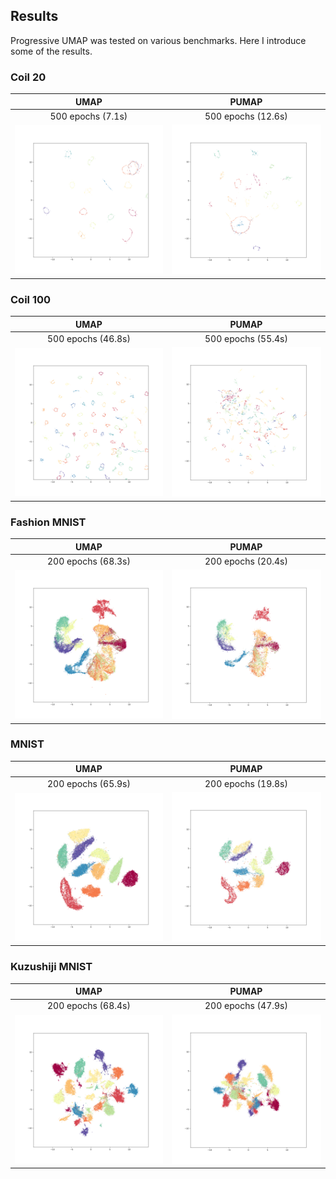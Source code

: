 ## Results
Progressive UMAP was tested on various benchmarks. Here I introduce some of the results.


### Coil 20

|            UMAP             |            PUMAP          |
:----------------------------:|:--------------------------:
|     500 epochs (7.1s)       |     500 epochs (12.6s)    |
![Coil20 umap](./images/coil20_umap.png)|![Coil20 pumap](./images/coil20_pumap.png)


### Coil 100

|            UMAP             |            PUMAP          |
:----------------------------:|:--------------------------:
|     500 epochs (46.8s)       |     500 epochs (55.4s)   |
![Coil100 umap](./images/coil100_umap.png)|![Coil100 pumap](./images/coil100_pumap.png)


### Fashion MNIST

|            UMAP             |            PUMAP          |
:----------------------------:|:--------------------------:
|     200 epochs (68.3s)       |     200 epochs (20.4s)   |
![Fashion MNIST umap](./images/fashion_umap.png)|![Fashion MNIST pumap](./images/fashion_pumap.png)


### MNIST

|            UMAP             |            PUMAP          |
:----------------------------:|:--------------------------:
|     200 epochs (65.9s)      |     200 epochs (19.8s)    |
![MNIST umap](./images/mnist_umap.png)|![MNIST pumap](./images/mnist_pumap.png)


### Kuzushiji MNIST

|            UMAP             |            PUMAP          |
:----------------------------:|:--------------------------:
|     200 epochs (68.4s)      |     200 epochs (47.9s)    |
![KMNIST umap](./images/kuzushiji_umap.png)|![KMNIST pumap](./images/kuzushiji_pumap.png)